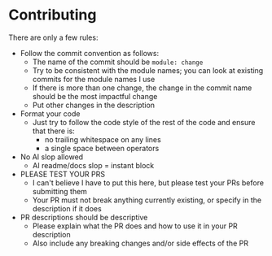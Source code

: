 # Contributing

There are only a few rules:
- Follow the commit convention as follows:
  - The name of the commit should be `module: change`
  - Try to be consistent with the module names; you can look at existing commits for the module names I use
  - If there is more than one change, the change in the commit name should be the most impactful change
  - Put other changes in the description
- Format your code
  - Just try to follow the code style of the rest of the code and ensure that there is:
    - no trailing whitespace on any lines
    - a single space between operators
- No AI slop allowed
  - AI readme/docs slop = instant block
- PLEASE TEST YOUR PRS
  - I can't believe I have to put this here, but please test your PRs before submitting them
  - Your PR must not break anything currently existing, or specify in the description if it does
- PR descriptions should be descriptive
  - Please explain what the PR does and how to use it in your PR description
  - Also include any breaking changes and/or side effects of the PR
